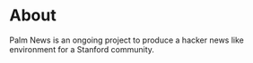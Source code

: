 About
===

Palm News is an ongoing project to produce a hacker news like environment for a Stanford community.

